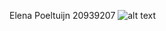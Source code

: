 Elena Poeltuijn
20939207
![alt text](file:///Users/elena/Desktop/Screenshot%202022-09-15%20at%2017.33.42.png)
